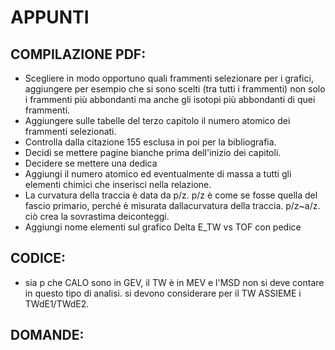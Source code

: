 # APPUNTI

## COMPILAZIONE PDF:

- Scegliere in modo opportuno quali frammenti selezionare per i grafici, aggiungere per esempio che si sono scelti (tra tutti i frammenti) non solo i frammenti più abbondanti ma anche gli isotopi più abbondanti di quei frammenti.
- Aggiungere sulle tabelle del terzo capitolo il numero atomico dei frammenti selezionati.
- Controlla dalla citazione 155 esclusa in poi per la bibliografia.
- Decidi se mettere pagine bianche prima dell'inizio dei capitoli.
- Decidere se mettere una dedica
- Aggiungi il numero atomico ed eventualmente di massa a tutti gli elementi chimici che inserisci nella relazione.
- La curvatura della traccia è data da p/z. p/z è come se fosse quella del fascio primario, perché è misurata dallacurvatura della traccia. p/z~a/z. ciò crea la sovrastima deiconteggi.
- Aggiungi nome elementi sul grafico Delta E_TW vs TOF con pedice

## CODICE:

- sia p che CALO sono in GEV, il TW è in MEV e l'MSD non si deve contare in questo tipo di analisi. si devono considerare per il TW ASSIEME i TWdE1/TWdE2.

## DOMANDE:

